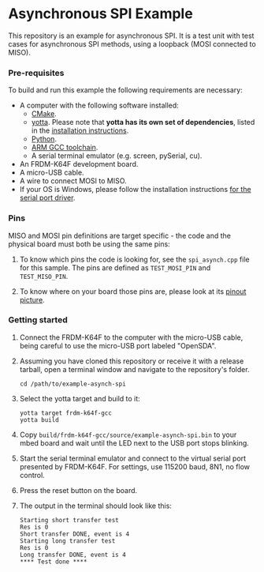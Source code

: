 # Asynchronous SPI Example

This repository is an example for asynchronous SPI. It is a test unit with test cases for asynchronous SPI methods, using a loopback (MOSI connected to MISO).

### Pre-requisites

To build and run this example the following requirements are necessary:

* A computer with the following software installed:
	* [CMake](http://www.cmake.org/download/).
	* [yotta](https://github.com/ARMmbed/yotta). Please note that **yotta has its own set of dependencies**, listed in the [installation instructions](http://armmbed.github.io/yotta/#installing-on-windows).
	* [Python](https://www.python.org/downloads/).
	* [ARM GCC toolchain](https://launchpad.net/gcc-arm-embedded).
	* A serial terminal emulator (e.g. screen, pySerial, cu).
* An FRDM-K64F development board.
* A micro-USB cable.
* A wire to connect MOSI to MISO.
* If your OS is Windows, please follow the installation instructions [for the serial port driver](https://developer.mbed.org/handbook/Windows-serial-configuration).

### Pins

MISO and MOSI pin definitions are target specific - the code and the physical board must both be using the same pins:

1. To know which pins the code is looking for, see the ``spi_asynch.cpp`` file for this sample. The pins are defined as ``TEST_MOSI_PIN`` and ``TEST_MISO_PIN``.

2. To know where on your board those pins are, please look at its [pinout picture](http://developer.mbed.org/platforms/FRDM-K64F/#overview).

### Getting started

1. Connect the FRDM-K64F to the computer with the micro-USB cable, being careful to use the micro-USB port labeled "OpenSDA".

3. Assuming you have cloned this repository or receive it with a release tarball, open a terminal window and navigate to the repository's folder.

    ```
    cd /path/to/example-asynch-spi
    ```

4. Select the yotta target and build to it:

    ```
    yotta target frdm-k64f-gcc
    yotta build
    ```

3. Copy ``build/frdm-k64f-gcc/source/example-asynch-spi.bin`` to your mbed board and wait until the LED next to the USB port stops blinking.

4. Start the serial terminal emulator and connect to the virtual serial port presented by FRDM-K64F. For settings, use 115200 baud, 8N1, no flow control.

5. Press the reset button on the board.

6. The output in the terminal should look like this:

    ```
    Starting short transfer test
    Res is 0
    Short transfer DONE, event is 4
    Starting long transfer test
    Res is 0
    Long transfer DONE, event is 4
    **** Test done ****
    ```

